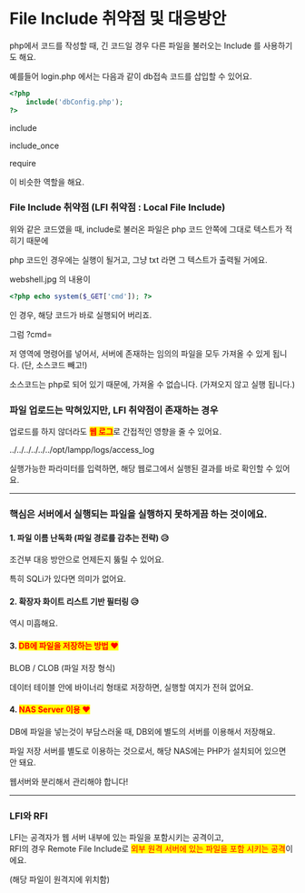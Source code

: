 # File Include 취약점 및 대응방안

php에서 코드를 작성할 때, 긴 코드일 경우 다른 파일을 불러오는 Include 를 사용하기도 해요.

&#x20;

예를들어 login.php 에서는 다음과 같이 db접속 코드를 삽입할 수 있어요.

```php
<?php
	include('dbConfig.php');
?>
```

&#x20;

include

include\_once

require

이 비슷한 역할을 해요.

&#x20;

&#x20;

### **File Include 취약점 (LFI 취약점 : Local File Include)**

&#x20;

위와 같은 코드였을 때, include로 불러온 파일은 php 코드 안쪽에 그대로 텍스트가 적히기 때문에

php 코드인 경우에는 실행이 될거고, 그냥 txt 라면 그 텍스트가 출력될 거에요.

&#x20;

webshell.jpg 의 내용이&#x20;

```php
<?php echo system($_GET['cmd']); ?>
```

&#x20;

인 경우, 해당 코드가 바로 실행되어 버리죠.

&#x20;

그럼 ?cmd=         &#x20;

저 영역에 명령어를 넣어서, 서버에 존재하는 임의의 파일을 모두 가져올 수 있게 됩니다. (단, 소스코드 빼고!)

&#x20;

소스코드는 php로 되어 있기 때문에, 가져올 수 없습니다. (가져오지 않고 실행 됩니다.)

&#x20;

### **파일 업로드는 막혀있지만, LFI 취약점이 존재하는 경우**

업로드를 하지 않더라도 <mark style="color:red;">**웹 로그**</mark>로 간접적인 영향을 줄 수 있어요.

&#x20;

../../../../../../opt/lampp/logs/access\_log

&#x20;

실행가능한 파라미터를 입력하면, 해당 웹로그에서 실행된 결과를 바로 확인할 수 있어요.

&#x20;

&#x20;

***

&#x20;

### **핵심은 서버에서 실행되는 파일을 실행하지 못하게끔 하는 것이에요.**

&#x20;

#### 1. 파일 이름 난독화 (파일 경로를 감추는 전략) 😥

&#x20;

조건부 대응 방안으로 언제든지 뚫릴 수 있어요.

특히 SQLi가 있다면 의미가 없어요.

&#x20;

&#x20;

#### 2. 확장자 화이트 리스트 기반 필터링 😥

&#x20;

역시 미흡해요.

&#x20;

&#x20;

#### 3. <mark style="color:red;">DB에 파일을 저장하는 방법 ❤</mark>

&#x20;

BLOB / CLOB (파일 저장 형식)

데이터 테이블 안에 바이너리 형태로 저장하면, 실행할 여지가 전혀 없어요.

&#x20;

#### 4. <mark style="color:red;">NAS Server 이용 ❤</mark>

&#x20;

DB에 파일을 넣는것이 부담스러울 때, DB외에 별도의 서버를 이용해서 저장해요.

파일 저장 서버를 별도로 이용하는 것으로서, 해당 NAS에는 PHP가 설치되어 있으면 안 돼요.

&#x20;

웹서버와 분리해서 관리해야 합니다!

&#x20;

&#x20;

***

&#x20;

### **LFI와 RFI**

LFI는 공격자가 웹 서버 내부에 있는 파일을 포함시키는 공격이고,\
RFI의 경우 Remote File Include로 <mark style="color:red;">외부 원격 서버에 있는 파일을 포함 시키는 공격</mark>이에요.

(해당 파일이 원격지에 위치함)
